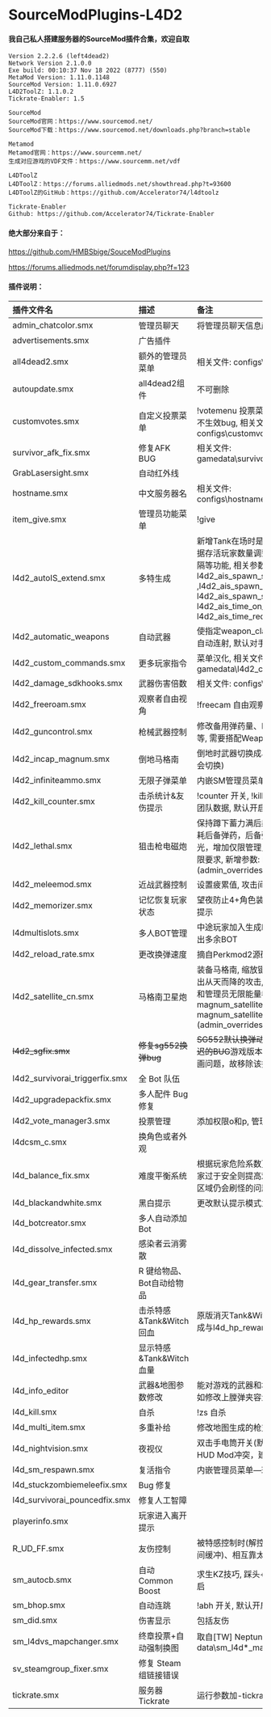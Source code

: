 # SourceModPlugins-L4D2

#### 我自己私人搭建服务器的SourceMod插件合集，欢迎自取

```
Version 2.2.2.6 (left4dead2)
Network Version 2.1.0.0
Exe build: 00:10:37 Nov 18 2022 (8777) (550)
MetaMod Version: 1.11.0.1148
SourceMod Version: 1.11.0.6927
L4D2ToolZ: 1.1.0.2
Tickrate-Enabler: 1.5

SourceMod
SourceMod官网：https://www.sourcemod.net/
SourceMod下载：https://www.sourcemod.net/downloads.php?branch=stable

Metamod
Metamod官网：https://www.sourcemm.net/
生成对应游戏的VDF文件：https://www.sourcemm.net/vdf

L4DToolZ
L4DToolZ：https://forums.alliedmods.net/showthread.php?t=93600
L4DToolZ的GitHub：https://github.com/Accelerator74/l4dtoolz

Tickrate-Enabler
Github: https://github.com/Accelerator74/Tickrate-Enabler
```

#### 绝大部分来自于：

https://github.com/HMBSbige/SouceModPlugins

https://forums.alliedmods.net/forumdisplay.php?f=123

#### 插件说明：

| 插件文件名                     | 描述                      | 备注                                                                                                                                                                                                                                       |
| :----------------------------- | :------------------------ | :----------------------------------------------------------------------------------------------------------------------------------------------------------------------------------------------------------------------------------------- |
| admin_chatcolor.smx            | 管理员聊天                | 将管理员聊天信息颜色变更                                                                                                                                                                                                                   |
| advertisements.smx             | 广告插件                  |                                                                                                                                                                                                                                            |
| all4dead2.smx                  | 额外的管理员菜单          | 相关文件: configs\advertisements.txt                                                                                                                                                                                                       |
| autoupdate.smx                 | all4dead2组件             | 不可删除                                                                                                                                                                                                                                   |
| customvotes.smx                | 自定义投票菜单            | !votemenu 投票菜单, 修复投票冷却时间不生效bug, 相关文件: configs\customvotes.cfg                                                                                                                                                           |
| survivor_afk_fix.smx           | 修复AFK BUG               | 相关文件: gamedata\survivor_afk_fix.txt                                                                                                                                                                                                    |
| GrabLasersight.smx             | 自动红外线                |                                                                                                                                                                                                                                            |
| hostname.smx                   | 中文服务器名              | 相关文件: configs\hostname\hostname.txt                                                                                                                                                                                                    |
| item_give.smx                  | 管理员功能菜单            | !give                                                                                                                                                                                                                                      |
| l4d2_autoIS_extend.smx         | 多特生成                  | 新增Tank在场时是否继续生成特感，根据存活玩家数量调整特感数量以及刷新间隔等功能, 相关参数: l4d2_ais_spawn_si_with_tank ,l4d2_ais_spawn_size_on_player, l4d2_ais_spawn_size_add_amount, l4d2_ais_time_on_player, l4d2_ais_time_reduce_amount |
| l4d2_automatic_weapons         | 自动武器                  | 使指定weapon_class的武器按住射击键自动连射, 默认对手枪开启                                                                                                                                                                                 |
| l4d2_custom_commands.smx       | 更多玩家指令              | 菜单汉化, 相关文件: gamedata\l4d2_custom_commands.txt                                                                                                                                                                                      |
| l4d2_damage_sdkhooks.smx       | 武器伤害倍数              | 相关文件: configs\l4d2damagemod.cfg                                                                                                                                                                                                        |
| l4d2_freeroam.smx              | 观察者自由视角            | !freecam 自由观察视角                                                                                                                                                                                                                      |
| l4d2_guncontrol.smx            | 枪械武器控制              | 修改备用弹药量、M60&榴弹枪子弹补充等, 需要搭配WeaponUnlock使用                                                                                                                                                                             |
| l4d2_incap_magnum.smx          | 倒地马格南                | 倒地时武器切换成马格南 (默认只有近战会切换)                                                                                                                                                                                                |
| l4d2_infiniteammo.smx          | 无限子弹菜单              | 内嵌SM管理员菜单，提示信息小改                                                                                                                                                                                                             |
| l4d2_kill_counter.smx          | 击杀统计&友伤提示         | !counter 开关, !kills 个人数据, !teamkills 团队数据, 默认开启友伤提示、关闭通知                                                                                                                                                            |
| l4d2_lethal.smx                | 狙击枪电磁炮              | 保持蹲下蓄力满后射出电磁炮, 修改为消耗后备弹药，后备弹药不足时会直接耗光，增加仅限管理员使用参数以及对应权限要求, 新增参数: lethal_weapon (admin_overrides.cfg)                                                                            |
| l4d2_meleemod.smx              | 近战武器控制              | 设置疲累值, 攻击间隔等                                                                                                                                                                                                                     |
| l4d2_memorizer.smx             | 记忆恢复玩家状态          | 望夜防止4+角色装备混乱的原版, 无任何提示                                                                                                                                                                                                   |
| l4dmultislots.smx              | 多人BOT管理               | 中途玩家加入生成BOT提供接管, 自动踢出多余BOT                                                                                                                                                                                               |
| l4d2_reload_rate.smx           | 更改换弹速度              | 摘自Perkmod2源码                                                                                                                                                                                                                           |
| l4d2_satellite_cn.smx          | 马格南卫星炮              | 装备马格南, 缩放键弹出菜单切换模式, 射出从天而降的攻击, 增加仅限管理员使用和管理员无限能量参数, 新增参数: magnum_satellite, magnum_satellite_unlimit (admin_overrides.cfg)                                                                 |
| ~~l4d2_sgfix.smx~~            | ~~修复sg552换弹bug~~     | ~~SG552默认换弹动画结束到可开枪有延迟的BUG~~游戏版本2.2.x.x后已修复该动画问题，故移除该插件                                                                                                                                               |
| l4d2_survivorai_triggerfix.smx | 全 Bot 队伍               |                                                                                                                                                                                                                                            |
| l4d2_upgradepackfix.smx        | 多人配件 Bug 修复         |                                                                                                                                                                                                                                            |
| l4d2_vote_manager3.smx         | 投票管理                  | 添加权限o和p, 管理员防踢                                                                                                                                                                                                                   |
| l4dcsm_c.smx                   | 换角色或者外观            |                                                                                                                                                                                                                                            |
| l4d_balance_fix.smx            | 难度平衡系统              | 根据玩家危险系数更改导演AI运作(即玩家过于安全则提高难度), 修复玩家在安全区域仍会刷怪的问题                                                                                                                                                 |
| l4d_blackandwhite.smx          | 黑白提示                  | 更改默认提示模式为聊天栏, 文本汉化                                                                                                                                                                                                         |
| l4d_botcreator.smx             | 多人自动添加 Bot          |                                                                                                                                                                                                                                            |
| l4d_dissolve_infected.smx      | 感染者云消雾散            |                                                                                                                                                                                                                                            |
| l4d_gear_transfer.smx          | R 键给物品、Bot自动给物品 |                                                                                                                                                                                                                                            |
| l4d_hp_rewards.smx             | 击杀特感&Tank&Witch回血   | 原版消灭Tank&Witch只回复100HP, 改成与l4d_hp_rewards_max参数一致                                                                                                                                                                            |
| l4d_infectedhp.smx             | 显示特感&Tank&Witch血量   |                                                                                                                                                                                                                                            |
| l4d_info_editor                | 武器&地图参数修改         | 能对游戏的武器和地图脚本进行修改, 比如修改上膛弹夹容量                                                                                                                                                                                     |
| l4d_kill.smx                   | 自杀                      | !zs 自杀                                                                                                                                                                                                                                   |
| l4d_multi_item.smx             | 多重补给                  | 修改地图生成的枪支、物品数量                                                                                                                                                                                                               |
| l4d_nightvision.smx            | 夜视仪                    | 双击手电筒开关(默认F键)，与大部分HUD Mod冲突，建议不装                                                                                                                                                                                     |
| l4d_sm_respawn.smx             | 复活指令                  | 内嵌管理员菜单—玩家菜单内                                                                                                                                                                                                                 |
| l4d_stuckzombiemeleefix.smx    | Bug 修复                  |                                                                                                                                                                                                                                            |
| l4d_survivorai_pouncedfix.smx  | 修复人工智障              |                                                                                                                                                                                                                                            |
| playerinfo.smx                 | 玩家进入离开提示          |                                                                                                                                                                                                                                            |
| R_UD_FF.smx                    | 友伤控制                  | 被特感控制时(解控后都有1秒的免友伤时间缓冲)、相互靠太近时、3.近战                                                                                                                                                                          |
| sm_autocb.smx                  | 自动Common Boost          | 求生KZ技巧, 踩头+右键瞬间加速, 默认开启                                                                                                                                                                                                    |
| sm_bhop.smx                    | 自动连跳                  | !abh 开关, 默认开启                                                                                                                                                                                                                        |
| sm_did.smx                     | 伤害显示                  | 包括友伤                                                                                                                                                                                                                                   |
| sm_l4dvs_mapchanger.smx        | 终章投票+自动强制换图     | 取自[TW] Neptune 服, 相关文件: data\sm_l4d*_mapchanger.txt                                                                                                                                                                                 |
| sv_steamgroup_fixer.smx        | 修复 Steam 组链接错误     |                                                                                                                                                                                                                                            |
| tickrate.smx                   | 服务器Tickrate            | 运行参数加-tickrate 64, sm_gettickrate                                                                                                                                                                                                     |
